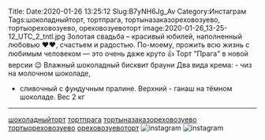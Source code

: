 Title:
Date:2020-01-26 13:25:12
Slug:B7yNH6Jg_Av
Category:Инстаграм
Tags:шоколадныйторт, тортпрага, тортыназаказореховозуево, тортыореховозуево, ореховозуевоторт
image:2020-01-26_13-25-12_UTC_2_tntl.jpg
Золотая свадьба – красивый юбилей, наполненный любовью ❤❤, счастьем и радостью.
По-моему, прожить всю жизнь с любимым человеком — это очень даже круто 👍
Торт "Прага" в новой версии 😉
Влажный шоколадный бисквит брауни Два вида крема: - чиз на молочном шоколаде,
- сливочный с фундучным пралине.
Верхний - ганаш на тёмном шоколаде.
Вес 2 кг
______________________________________
[шоколадныйторт]({tag}шоколадныйторт)
[тортпрага]({tag}тортпрага) [тортыназаказореховозуево]({tag}тортыназаказореховозуево) [тортыореховозуево]({tag}тортыореховозуево) [ореховозуевоторт]({tag}ореховозуевоторт)
![instagram]({attach}images/2020-01-26_13-25-12_UTC_2.jpg)
![instagram]({attach}images/2020-01-26_13-25-12_UTC_1.jpg)
